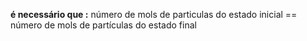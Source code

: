 **é necessário que :**
	número de mols de particulas do estado inicial == número de mols de partículas do estado final